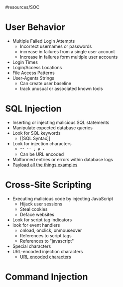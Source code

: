 #resources/SOC 

# User Behavior 

- Multiple Failed Login Attempts
	- Incorrect usernames or passwords 
	- increase in failures from a single user account 
	- Increase in failures form multiple user accounts 
- Login Times 
- Login/Access Locations 
- File Access Patterns 
- User-Agents Strings 
	- Can create user baseline 
	- track unusual or associated known tools

# SQL Injection 

- Inserting or injecting malicious SQL statements 
- Manipulate expected database queries 
- Look for SQL keywords 
	- [[SQL Syntax]]
- Look for injection characters
	- ` "" '' ; # -  ` 
	- Can be URL encoded 
- Malformed entries or errors within database logs
- [Payload all the things examples](https://github.com/swisskyrepo/PayloadsAllTheThings/tree/master/SQL%20Injection) 
# Cross-Site Scripting
- Executing malicious code by injecting JavaScript 
	- Hijack user sessions 
	- Steal cookies 
	- Deface websites 
- Look for script tag indicators 
- look for event handlers 
	- onload, onclick, onmouseover
	- References to script tags 
	- References to "javascript" 
- Special characters 
- URL-encoded injection characters 
	- [URL encoded characters](https://www.w3schools.com/tags/ref_urlencode.ASP)

# Command Injection
